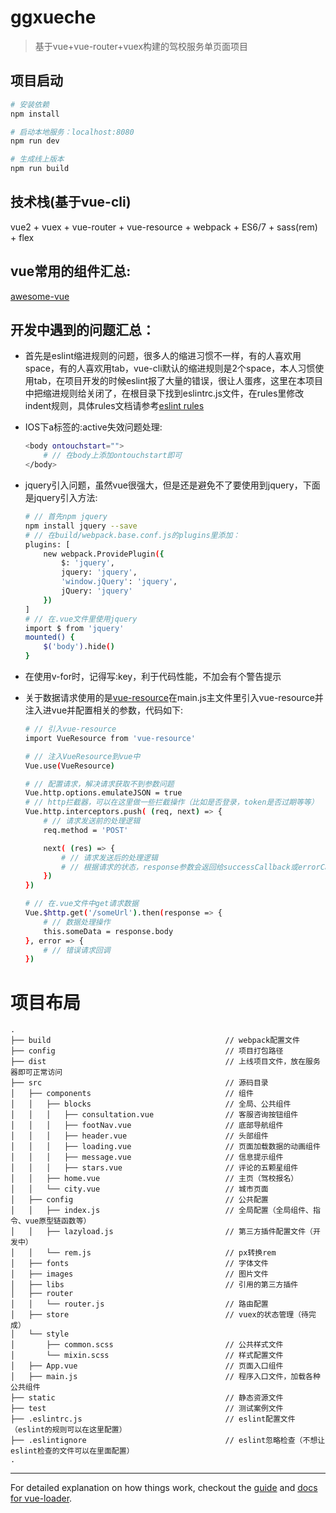 # ggxueche

> 基于vue+vue-router+vuex构建的驾校服务单页面项目

## 项目启动
``` bash
# 安装依赖
npm install

# 启动本地服务：localhost:8080
npm run dev

# 生成线上版本
npm run build
```
## 技术栈(基于vue-cli)
vue2 + vuex + vue-router + vue-resource + webpack + ES6/7 + sass(rem) + flex

## vue常用的组件汇总:
[awesome-vue](https://github.com/vuejs/awesome-vue)

## 开发中遇到的问题汇总：
* 首先是eslint缩进规则的问题，很多人的缩进习惯不一样，有的人喜欢用space，有的人喜欢用tab，vue-cli默认的缩进规则是2个space，本人习惯使用tab，在项目开发的时候eslint报了大量的错误，很让人蛋疼，这里在本项目中把缩进规则给关闭了，在根目录下找到eslintrc.js文件，在rules里修改indent规则，具体rules文档请参考[eslint rules](http://eslint.org/docs/rules/)

* IOS下a标签的:active失效问题处理:
    ``` bash
    <body ontouchstart="">
        # // 在body上添加ontouchstart即可
    </body>
    ```

* jquery引入问题，虽然vue很强大，但是还是避免不了要使用到jquery，下面是jquery引入方法:
    ``` bash
    # // 首先npm jquery
    npm install jquery --save
    # // 在build/webpack.base.conf.js的plugins里添加：
    plugins: [
        new webpack.ProvidePlugin({
            $: 'jquery',
            jquery: 'jquery',
            'window.jQuery': 'jquery',
            jQuery: 'jquery'
        })
    ]
    # // 在.vue文件里使用jquery
    import $ from 'jquery'
    mounted() {
        $('body').hide()
    }
    ```

* 在使用v-for时，记得写:key，利于代码性能，不加会有个警告提示

* 关于数据请求使用的是[vue-resource](https://github.com/pagekit/vue-resource)在main.js主文件里引入vue-resource并注入进vue并配置相关的参数，代码如下:
    ``` bash
    # // 引入vue-resource
    import VueResource from 'vue-resource'

    # // 注入VueResource到vue中
    Vue.use(VueResource)
    
    # // 配置请求，解决请求获取不到参数问题
    Vue.http.options.emulateJSON = true
    # // http拦截器，可以在这里做一些拦截操作（比如是否登录，token是否过期等等）
    Vue.http.interceptors.push( (req, next) => {
        # // 请求发送前的处理逻辑
        req.method = 'POST'

        next( (res) => {
            # // 请求发送后的处理逻辑
            # // 根据请求的状态，response参数会返回给successCallback或errorCallback
        })
    })

    # // 在.vue文件中get请求数据
    Vue.$http.get('/someUrl').then(response => {
        # // 数据处理操作
        this.someData = response.body
    }, error => {
        # // 错误请求回调
    })
    ```

# 项目布局

```
.
├── build                                       // webpack配置文件
├── config                                      // 项目打包路径
├── dist                                        // 上线项目文件，放在服务器即可正常访问
├── src                                         // 源码目录
│   ├── components                              // 组件
│   │   ├── blocks                              // 全局、公共组件
│   │   │   ├── consultation.vue                // 客服咨询按钮组件
│   │   │   ├── footNav.vue                     // 底部导航组件
│   │   │   ├── header.vue                      // 头部组件
│   │   │   ├── loading.vue                     // 页面加载数据的动画组件
│   │   │   ├── message.vue                     // 信息提示组件
│   │   │   ├── stars.vue                       // 评论的五颗星组件
│   │   ├── home.vue                            // 主页（驾校报名） 
│   │   └── city.vue                            // 城市页面  
│   ├── config                                  // 公共配置
│   │   ├── index.js                            // 全局配置（全局组件、指令、vue原型链函数等）
│   │   ├── lazyload.js                         // 第三方插件配置文件（开发中）
│   │   └── rem.js                              // px转换rem
│   ├── fonts                                   // 字体文件
│   ├── images                                  // 图片文件
│   ├── libs                                    // 引用的第三方插件
│   ├── router
│   │   └── router.js                           // 路由配置
│   ├── store                                   // vuex的状态管理（待完成）
│   └── style
│       ├── common.scss                         // 公共样式文件
│       └── mixin.scss                          // 样式配置文件
│   ├── App.vue                                 // 页面入口组件
│   ├── main.js                                 // 程序入口文件，加载各种公共组件
├── static                                      // 静态资源文件
├── test                                        // 测试案例文件
├── .eslintrc.js                                // eslint配置文件（eslint的规则可以在这里配置）
├── .eslintignore                               // eslint忽略检查（不想让eslint检查的文件可以在里面配置）
.
```

---
For detailed explanation on how things work, checkout the [guide](http://vuejs-templates.github.io/webpack/) and [docs for vue-loader](http://vuejs.github.io/vue-loader).
